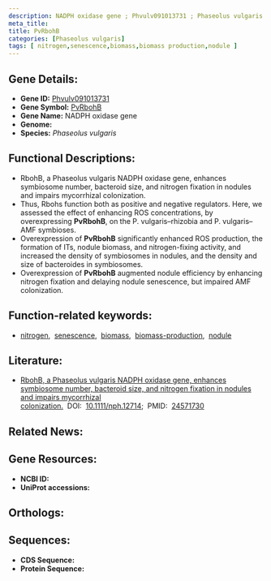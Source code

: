 ```yaml
---
description: NADPH oxidase gene ; Phvulv091013731 ; Phaseolus vulgaris
meta_title:
title: PvRbohB
categories: [Phaseolus vulgaris]
tags: [ nitrogen,senescence,biomass,biomass production,nodule ]
---
```


## Gene Details:
- **Gene ID:** [Phvulv091013731]()
- **Gene Symbol:** <u>PvRbohB</u>
- **Gene Name:** NADPH oxidase gene
- **Genome:** []()
- **Species:** *Phaseolus vulgaris*

## Functional Descriptions:
   - RbohB, a Phaseolus vulgaris NADPH oxidase gene, enhances symbiosome number, bacteroid size, and nitrogen fixation in nodules and impairs mycorrhizal colonization.
   - Thus, Rbohs function both as positive and negative regulators. Here, we assessed the effect of enhancing ROS concentrations, by overexpressing **PvRbohB**, on the P. vulgaris–rhizobia and P. vulgaris–AMF symbioses.
   - Overexpression of **PvRbohB** significantly enhanced ROS production, the formation of ITs, nodule biomass, and nitrogen-fixing activity, and increased the density of symbiosomes in nodules, and the density and size of bacteroides in symbiosomes.
   - Overexpression of **PvRbohB** augmented nodule efficiency by enhancing nitrogen fixation and delaying nodule senescence, but impaired AMF colonization.

## Function-related keywords:
   - [nitrogen](/tags/nitrogen/),&nbsp;&nbsp;[senescence](/tags/senescence/),&nbsp;&nbsp;[biomass](/tags/biomass/),&nbsp;&nbsp;[biomass-production](/tags/biomass-production/),&nbsp;&nbsp;[nodule](/tags/nodule/)

## Literature:
   - [RbohB, a Phaseolus vulgaris NADPH oxidase gene, enhances symbiosome number, bacteroid size, and nitrogen fixation in nodules and impairs mycorrhizal colonization.](https://doi.org/10.1111/nph.12714)&nbsp;&nbsp;DOI:&nbsp;&nbsp;[10.1111/nph.12714](https://doi.org/10.1111/nph.12714);&nbsp;&nbsp;PMID:&nbsp;&nbsp;[24571730](https://pubmed.ncbi.nlm.nih.gov/24571730/)

## Related News:

## Gene Resources:
- **NCBI ID:**  [](https://www.ncbi.nlm.nih.gov/gene/?term=)
- **UniProt accessions:**  [](https://www.uniprot.org/uniprotkb//entry)

## Orthologs:

## Sequences:
- **CDS Sequence:**
- **Protein Sequence:**
